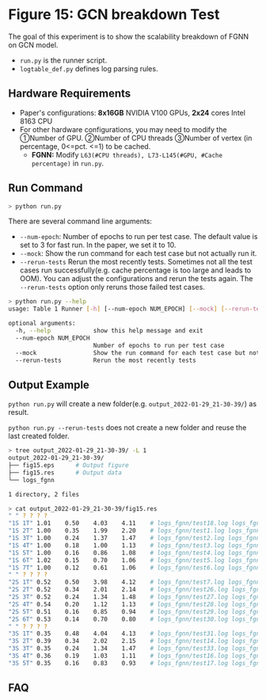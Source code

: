 # Figure 15:  GCN breakdown Test

The goal of this experiment is to show the scalability breakdown of FGNN on GCN model.

- `run.py` is the runner script.
- `logtable_def.py` defines log parsing rules.



## Hardware Requirements

- Paper's configurations: **8x16GB** NVIDIA V100 GPUs, **2x24** cores Intel 8163 CPU
- For other hardware configurations, you may need to modify the ①Number of GPU. ②Number of CPU threads ③Number of vertex (in percentage, 0<=pct. <=1) to be cached.
  - **FGNN:**  Modify  `L63(#CPU threads), L73-L145(#GPU, #Cache percentage)` in `run.py`.



## Run Command


```sh
> python run.py
```



There are several command line arguments:

- `--num-epoch`: Number of epochs to run per test case.  The default value is set to 3 for fast run. In the paper, we set it to 10.
- `--mock`: Show the run command for each test case but not actually run it.
- `--rerun-tests` Rerun the most recently tests. Sometimes not all the test cases run successfully(e.g. cache percentage is too large and leads to OOM). You can adjust the configurations and rerun the tests again. The `--rerun-tests` option only reruns those failed test cases.



```sh
> python run.py --help
usage: Table 1 Runner [-h] [--num-epoch NUM_EPOCH] [--mock] [--rerun-tests]

optional arguments:
  -h, --help            show this help message and exit
  --num-epoch NUM_EPOCH
                        Number of epochs to run per test case
  --mock                Show the run command for each test case but not actually run it
  --rerun-tests         Rerun the most recently tests
```





## Output Example

`python run.py` will create a new folder(e.g. `output_2022-01-29_21-30-39/`) as result.

`python run.py --rerun-tests`  does not create a new folder and reuse the last created folder.

```sh
> tree output_2022-01-29_21-30-39/ -L 1
output_2022-01-29_21-30-39/
├── fig15.eps      # Output figure
├── fig15.res      # Output data
└── logs_fgnn

1 directory, 2 files
```



```sh
> cat output_2022-01-29_21-30-39/fig15.res
" " ? ? ? ?
"1S 1T" 1.01    0.50    4.03    4.11    # logs_fgnn/test18.log logs_fgnn/test0.log
"1S 2T" 1.00    0.35    1.99    2.20    # logs_fgnn/test1.log logs_fgnn/test19.log
"1S 3T" 1.00    0.24    1.37    1.47    # logs_fgnn/test2.log logs_fgnn/test20.log
"1S 4T" 1.00    0.18    1.00    1.13    # logs_fgnn/test3.log logs_fgnn/test21.log
"1S 5T" 1.00    0.16    0.86    1.08    # logs_fgnn/test4.log logs_fgnn/test22.log
"1S 6T" 1.02    0.15    0.70    1.06    # logs_fgnn/test5.log logs_fgnn/test23.log
"1S 7T" 1.00    0.12    0.61    1.06    # logs_fgnn/test6.log logs_fgnn/test24.log
" " ? ? ? ?
"2S 1T" 0.52    0.50    3.98    4.12    # logs_fgnn/test7.log logs_fgnn/test25.log
"2S 2T" 0.52    0.34    2.01    2.14    # logs_fgnn/test26.log logs_fgnn/test8.log
"2S 3T" 0.52    0.24    1.34    1.48    # logs_fgnn/test27.log logs_fgnn/test9.log
"2S 4T" 0.54    0.20    1.12    1.13    # logs_fgnn/test28.log logs_fgnn/test10.log
"2S 5T" 0.51    0.16    0.85    0.94    # logs_fgnn/test29.log logs_fgnn/test11.log
"2S 6T" 0.53    0.14    0.70    0.80    # logs_fgnn/test30.log logs_fgnn/test12.log
" " ? ? ? ?
"3S 1T" 0.35    0.48    4.04    4.13    # logs_fgnn/test31.log logs_fgnn/test13.log
"3S 2T" 0.39    0.34    2.02    2.15    # logs_fgnn/test14.log logs_fgnn/test32.log
"3S 3T" 0.35    0.24    1.34    1.47    # logs_fgnn/test33.log logs_fgnn/test15.log
"3S 4T" 0.36    0.19    1.03    1.11    # logs_fgnn/test16.log logs_fgnn/test34.log
"3S 5T" 0.35    0.16    0.83    0.93    # logs_fgnn/test17.log logs_fgnn/test35.log
```





## FAQ
